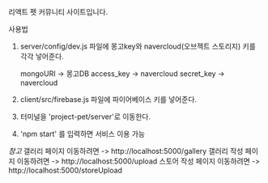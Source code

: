 리액트 펫 커뮤니티 사이트입니다.

사용법

1. server/config/dev.js 파일에 몽고key와 navercloud(오브젝트 스토리지) 키를 각각 넣어준다.

   mongoURI -> 몽고DB
   access_key -> navercloud
   secret_key -> navercloud

2. client/src/firebase.js 파일에 파이어베이스 키를 넣어준다.

3. 터미널을 'project-pet/server'로 이동한다.

4. 'npm start' 를 입력하면 서비스 이용 가능

_참고_
갤러리 페이지 이동하려면 -> http://localhost:5000/gallery
갤러리 작성 페이지 이동하려면 -> http://localhost:5000/upload
스토어 작성 페이지 이동하려면 -> http://localhost:5000/storeUpload

